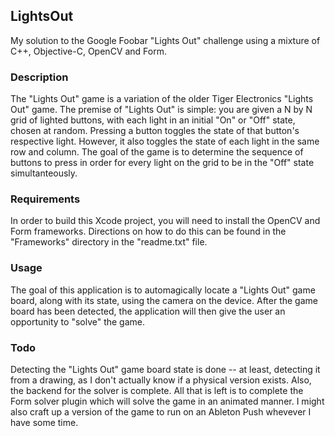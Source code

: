 ## LightsOut
My solution to the Google Foobar "Lights Out" challenge using a mixture of C++, Objective-C, OpenCV and Form.

### Description
The "Lights Out" game is a variation of the older Tiger Electronics "Lights Out" game.  The premise of "Lights Out" is simple:  you are given a N by N grid of lighted buttons, with each light in an initial "On" or "Off" state, chosen at random.  Pressing a button toggles the state of that button's respective light.  However, it also toggles the state of each light in the same row and column.  The goal of the game is to determine the sequence of buttons to press in order for every light on the grid to be in the "Off" state simultanteously.

### Requirements
In order to build this Xcode project, you will need to install the OpenCV and Form frameworks.  Directions on how to do this can be found in the "Frameworks" directory in the "readme.txt" file.

### Usage
The goal of this application is to automagically locate a "Lights Out" game board, along with its state, using the camera on the device.  After the game board has been detected, the application will then give the user an opportunity to "solve" the game.

### Todo
Detecting the "Lights Out" game board state is done -- at least, detecting it from a drawing, as I don't actually know if a physical version exists.  Also, the backend for the solver is complete.  All that is left is to complete the Form solver plugin which will solve the game in an animated manner.  I might also craft up a version of the game to run on an Ableton Push whevever I have some time.
